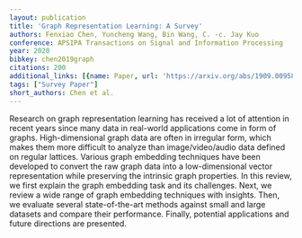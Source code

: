```yaml
---
layout: publication
title: 'Graph Representation Learning: A Survey'
authors: Fenxiao Chen, Yuncheng Wang, Bin Wang, C. -c. Jay Kuo
conference: APSIPA Transactions on Signal and Information Processing
year: 2020
bibkey: chen2019graph
citations: 200
additional_links: [{name: Paper, url: 'https://arxiv.org/abs/1909.00958'}]
tags: ["Survey Paper"]
short_authors: Chen et al.
---
```

Research on graph representation learning has received a lot of attention in
recent years since many data in real-world applications come in form of graphs.
High-dimensional graph data are often in irregular form, which makes them more
difficult to analyze than image/video/audio data defined on regular lattices.
Various graph embedding techniques have been developed to convert the raw graph
data into a low-dimensional vector representation while preserving the
intrinsic graph properties. In this review, we first explain the graph
embedding task and its challenges. Next, we review a wide range of graph
embedding techniques with insights. Then, we evaluate several state-of-the-art
methods against small and large datasets and compare their performance.
Finally, potential applications and future directions are presented.